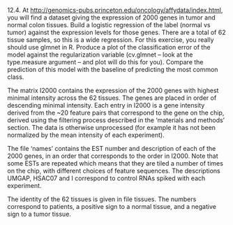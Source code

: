 12.4. At http://genomics-pubs.princeton.edu/oncology/affydata/index.html, you will
find a dataset giving the expression of 2000 genes in tumor and normal colon
tissues. Build a logistic regression of the label (normal vs tumor) against the
expression levels for those genes. There are a total of 62 tissue samples, so
this is a wide regression. For this exercise, you really should use glmnet in R.
Produce a plot of the classification error of the model against the regularization
variable (cv.glmnet – look at the type.measure argument – and plot will
do this for you). Compare the prediction of this model with the baseline of
predicting the most common class.

The matrix I2000 contains the expression of the 2000 genes with highest minimal intensity across the 62 tissues. The genes are placed in order of descending minimal intensity. Each entry in I2000 is a gene intensity derived from the ~20 feature pairs that correspond to the gene on the chip, derived using the filtering process described in the ‘materials and methods’ section. The data is otherwise unprocessed (for example it has not been normalized by the mean intensity of each experiment).

The file ‘names’ contains the EST number and description of each of the 2000 genes, in an order that corresponds to the order in I2000. Note that some ESTs are repeated which means that they are tiled a number of times on the chip, with different choices of feature sequences. The descriptions UMGAP, HSAC07 and I correspond to control RNAs spiked with each experiment.

The identity of the 62 tissues is given in file tissues. The numbers correspond to patients, a positive sign to a normal tissue, and a negative sign to a tumor tissue.
